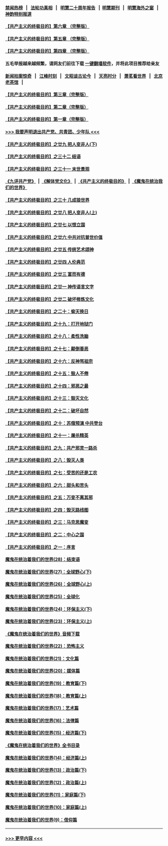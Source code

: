 #### [禁闻热榜](热点新闻.md?=0)  &nbsp;&nbsp;|&nbsp;&nbsp; [法轮功真相](https://github.com/gfw-breaker/truth/blob/master/README.md?=0) &nbsp;&nbsp;|&nbsp;&nbsp; [明慧二十周年报告](https://github.com/gfw-breaker/mh-reports/blob/master/README.md?=0) &nbsp;&nbsp;|&nbsp;&nbsp;[明慧期刊](https://github.com/gfw-breaker/mh-qikan) &nbsp;&nbsp;|&nbsp;&nbsp; [明慧海外之窗](https://github.com/gfw-breaker/mh-news/blob/master/README.md?=0) &nbsp;&nbsp;|&nbsp;&nbsp; [神韵特别报道](https://github.com/gfw-breaker/mh-news/blob/master/shenyun.md?=0)
#### [【共产主义的终极目的】第六章 （完整版）](../pages/nsc422/n11428913.md?t=03082032) 
#### [【共产主义的终极目的】第五章 （完整版）](../pages/nsc422/n11428912.md?t=03082032) 
#### [【共产主义的终极目的】第四章 （完整版）](../pages/nsc422/n11428907.md?t=03082032) 
#### 五毛举报越来越频繁，请网友们前往下载 [一键翻墙软件](https://github.com/gfw-breaker/ssr-accounts)，并将此项目推荐给亲友
#### [新闻拍案惊奇](https://github.com/gfw-breaker/banned-news/blob/master/pages/link4.md) &nbsp;&nbsp;|&nbsp;&nbsp; [江峰时刻](https://github.com/gfw-breaker/banned-news/blob/master/pages/link4.md) &nbsp;&nbsp;|&nbsp;&nbsp; [文昭谈古论今](https://github.com/gfw-breaker/banned-news/blob/master/pages/link4.md) &nbsp;&nbsp;|&nbsp;&nbsp; [天亮时分](https://github.com/gfw-breaker/banned-news/blob/master/pages/link4.md) &nbsp;&nbsp;|&nbsp;&nbsp; [萧茗看世界](https://github.com/gfw-breaker/banned-news/blob/master/pages/link4.md) &nbsp;&nbsp;|&nbsp;&nbsp; [北京老茶馆](https://github.com/gfw-breaker/banned-news/blob/master/pages/link4.md) &nbsp;&nbsp;|&nbsp;&nbsp; 
#### [【共产主义的终极目的】第三章（完整版）](../pages/nsc422/n11428848.md?t=03082032) 
#### [【共产主义的终极目的】第二章（完整版）](../pages/nsc422/n11428831.md?t=03082032) 
#### [【共产主义的终极目的】第一章（完整版）](../pages/nsc422/n11417651.md?t=03082032) 
#### [>>> 我要声明退出共产党、共青团、少年队 <<<](https://github.com/begood0513/goodnews/blob/master/quit/letter.md) 
#### [【共产主义的终极目的】之廿九 把人变非人(下)](../pages/nsc422/n11344140.md?t=03082032) 
#### [【共产主义的终极目的】之三十二 结语](../pages/nsc422/n11360535.md?t=03082032) 
#### [【共产主义的终极目的】之三十一 末世景观](../pages/nsc422/n11351129.md?t=03082032) 
#### [《九评共产党》](https://github.com/begood0513/9ping.md/blob/master/README.md) &nbsp;|&nbsp; [《解体党文化》](../../../../jtdwh.md/blob/master/README.md)  &nbsp;|&nbsp; [《共产主义的终极目的》](../../../../gczydzjmd.md/blob/master/README.md) &nbsp;|&nbsp; [《魔鬼在统治我们的世界》](../../../../mgztzwmdsj.md/blob/master/README.md) 
#### [【共产主义的终极目的】之三十 几成狼世界](../pages/nsc422/n11348280.md?t=03082032) 
#### [【共产主义的终极目的】之廿八 把人变非人(上)](../pages/nsc422/n11340492.md?t=03082032) 
#### [【共产主义的终极目的】之廿七 以恨立国](../pages/nsc422/n11336944.md?t=03082032) 
#### [【共产主义的终极目的】之廿六 中共对抗普世价值](../pages/nsc422/n11324785.md?t=03082032) 
#### [【共产主义的终极目的】之廿五 传统艺术颂神](../pages/nsc422/n11296396.md?t=03082032) 
#### [【共产主义的终极目的】之廿四 人伦典范](../pages/nsc422/n11296397.md?t=03082032) 
#### [【共产主义的终极目的】之廿三 富而有德](../pages/nsc422/n11283598.md?t=03082032) 
#### [【共产主义的终极目的】之廿一 神传语言文字](../pages/nsc422/n11263265.md?t=03082032) 
#### [【共产主义的终极目的】之廿二 破坏修炼文化](../pages/nsc422/n11245728.md?t=03082032) 
#### [【共产主义的终极目的】之二十：偷天换日](../pages/nsc422/n11238846.md?t=03082032) 
#### [【共产主义的终极目的】之十九：打开地狱门](../pages/nsc422/n11206376.md?t=03082032) 
#### [【共产主义的终极目的】之十八：柔性洗脑](../pages/nsc422/n11199994.md?t=03082032) 
#### [【共产主义的终极目的】之十七：颠倒善恶](../pages/nsc422/n11179782.md?t=03082032) 
#### [【共产主义的终极目的】之十六：反神骂祖宗](../pages/nsc422/n11166798.md?t=03082032) 
#### [【共产主义的终极目的】之十五：毁人不倦](../pages/nsc422/n11166792.md?t=03082032) 
#### [【共产主义的终极目的】之十四：邪恶之最](../pages/nsc422/n11150249.md?t=03082032) 
#### [【共产主义的终极目的】之十三：毁灭文化](../pages/nsc422/n11135227.md?t=03082032) 
#### [【共产主义的终极目的】之十二：破坏自然](../pages/nsc422/n11135214.md?t=03082032) 
#### [【共产主义的终极目的】之十：苏俄预演 中共登台](../pages/nsc422/n11118424.md?t=03082032) 
#### [【共产主义的终极目的】之十一：屠杀精英](../pages/nsc422/n11118442.md?t=03082032) 
#### [【共产主义的终极目的】之九：共产邪灵一路杀](../pages/nsc422/n11114139.md?t=03082032) 
#### [【共产主义的终极目的】之八：毁灭人类](../pages/nsc422/n11108503.md?t=03082032) 
#### [【共产主义的终极目的】之七：受苦的还是工农](../pages/nsc422/n11101809.md?t=03082032) 
#### [【共产主义的终极目的】之六：甜头和苦头](../pages/nsc422/n11096971.md?t=03082032) 
#### [【共产主义的终极目的】之五：万变不离其邪](../pages/nsc422/n11091285.md?t=03082032) 
#### [【共产主义的终极目的】之四：毁灭路线图](../pages/nsc422/n11086284.md?t=03082032) 
#### [【共产主义的终极目的】之三：马克思魔变](../pages/nsc422/n11061941.md?t=03082032) 
#### [【共产主义的终极目的】之二：中心之国](../pages/nsc422/n11047728.md?t=03082032) 
#### [【共产主义的终极目的】之一：序言](../pages/nsc422/n11086077.md?t=03082032) 
#### [魔鬼在统治着我们的世界(28)：结束语](../pages/nsc422/n10936246.md?t=03082032) 
#### [魔鬼在统治着我们的世界(27)：全球野心(下)](../pages/nsc422/n10928319.md?t=03082032) 
#### [魔鬼在统治着我们的世界(26)：全球野心(上)](../pages/nsc422/n10900318.md?t=03082032) 
#### [魔鬼在统治着我们的世界(25)：全球化](../pages/nsc422/n10788205.md?t=03082032) 
#### [魔鬼在统治着我们的世界(24)：环保主义(下)](../pages/nsc422/n10695307.md?t=03082032) 
#### [魔鬼在统治着我们的世界(23)：环保主义(上)](../pages/nsc422/n10688613.md?t=03082032) 
#### [《魔鬼在统治着我们的世界》音频下载](../pages/nsc422/n10635553.md?t=03082032) 
#### [魔鬼在统治着我们的世界(22)：恐怖主义](../pages/nsc422/n10614727.md?t=03082032) 
#### [魔鬼在统治着我们的世界(21)：文化篇](../pages/nsc422/n10597706.md?t=03082032) 
#### [魔鬼在统治着我们的世界(20)：媒体篇](../pages/nsc422/n10586579.md?t=03082032) 
#### [魔鬼在统治着我们的世界(19)：教育篇(下)](../pages/nsc422/n10564808.md?t=03082032) 
#### [魔鬼在统治着我们的世界(18)：教育篇(上)](../pages/nsc422/n10526970.md?t=03082032) 
#### [魔鬼在统治着我们的世界(17)：艺术篇](../pages/nsc422/n10499093.md?t=03082032) 
#### [魔鬼在统治着我们的世界(16)：法律篇](../pages/nsc422/n10485969.md?t=03082032) 
#### [魔鬼在统治着我们的世界(15)：经济篇(下)](../pages/nsc422/n10469975.md?t=03082032) 
#### [《魔鬼在统治着我们的世界》全书目录](../pages/nsc422/n10464261.md?t=03082032) 
#### [魔鬼在统治着我们的世界(14)：经济篇(上)](../pages/nsc422/n10457370.md?t=03082032) 
#### [魔鬼在统治着我们的世界(13)：政治篇(下)](../pages/nsc422/n10448270.md?t=03082032) 
#### [魔鬼在统治着我们的世界(12)：政治篇(上)](../pages/nsc422/n10444576.md?t=03082032) 
#### [魔鬼在统治着我们的世界(11)：家庭篇(下)](../pages/nsc422/n10440961.md?t=03082032) 
#### [魔鬼在统治着我们的世界(10)：家庭篇(上)](../pages/nsc422/n10435448.md?t=03082032) 
#### [魔鬼在统治着我们的世界(9)：信仰篇](../pages/nsc422/n10432159.md?t=03082032) 

----
#### [ >>> 更早内容 <<< ](../indexes/nsc422-earlier.md)
